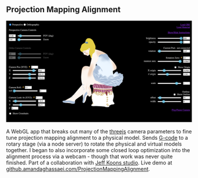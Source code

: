 ## Projection Mapping Alignment

<img src="projectionAR.png"/>


A WebGL app that breaks out many of the <a href="https://threejs.org/" target="_blank">threejs</a> camera parameters to fine tune projection mapping alignment to a physical model.  Sends <a href="https://en.wikipedia.org/wiki/G-code" target="_blank">G-code</a> to a rotary stage (via a node server) to rotate the physical and virtual models together.  I began to also incorporate some closed loop optimization into the alignment process via a webcam - though that work was never quite finished.  Part of a collaboration with <a href="http://www.jeffkoons.com/" target="_blank">Jeff Koons studio</a>.  Live demo at <a href="http://github.amandaghassaei.com/ProjectionMappingAlignment/" target="_blank">github.amandaghassaei.com/ProjectionMappingAlignment</a>.